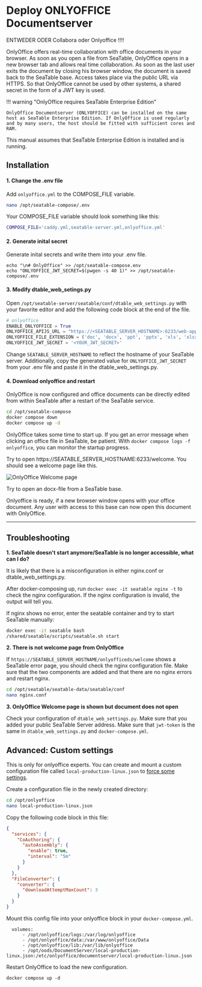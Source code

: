 # Deploy ONLYOFFICE Documentserver

ENTWEDER ODER Collabora oder Onlyoffice !!!!

OnlyOffice offers real-time collaboration with office documents in your browser. As soon as you open a file from SeaTable, OnlyOffice opens in a new browser tab and allows real time collaboration. As soon as the last user exits the document by closing his browser window, the document is saved back to the SeaTable base. Access takes place via the public URL via HTTPS. So that OnlyOffice cannot be used by other systems, a shared secret in the form of a JWT key is used.

!!! warning "OnlyOffice requires SeaTable Enterprise Edition"

    OnlyOffice Documentserver (ONLYOFFICE) can be installed on the same host as SeaTable Enterprise Edition. If OnlyOffice is used regularly and by many users, the host should be fitted with sufficient cores and RAM.

This manual assumes that SeaTable Enterprise Edition is installed and is running.

## Installation

#### 1. Change the .env file

Add `onlyoffice.yml` to the COMPOSE_FILE variable.

```bash
nano /opt/seatable-compose/.env
```

Your COMPOSE_FILE variable should look something like this:

```bash
COMPOSE_FILE='caddy.yml,seatable-server.yml,onlyoffice.yml'
```

#### 2. Generate inital secret

Generate inital secrets and write them into your .env file.

    echo "\n# OnlyOffice" >> /opt/seatable-compose.env
    echo "ONLYOFFICE_JWT_SECRET=$(pwgen -s 40 1)" >> /opt/seatable-compose/.env

#### 3. Modify dtable_web_setings.py

Open `/opt/seatable-server/seatable/conf/dtable_web_settings.py` with your favorite editor and add the following code block at the end of the file.

```python
# onlyoffice
ENABLE_ONLYOFFICE = True
ONLYOFFICE_APIJS_URL = "https://<SEATABLE_SERVER_HOSTNAME>:6233/web-apps/apps/api/documents/api.js"
ONLYOFFICE_FILE_EXTENSION = ('doc', 'docx', 'ppt', 'pptx', 'xls', 'xlsx', 'odt', 'fodt', 'odp', 'fodp', 'ods', 'fods', 'csv', 'ppsx', 'pps')
ONLYOFFICE_JWT_SECRET = '<YOUR_JWT_SECRET>'
```

Change `SEATABLE_SERVER_HOSTNAME` to reflect the hostname of your SeaTable server. Additionally, copy the generated value for `ONLYOFFICE_JWT_SECRET` from your .env file and paste it in the dtable_web_settings.py.

#### 4. Download onlyoffice and restart

OnlyOffice is now configured and office documents can be directly edited from within SeaTable after a restart of the SeaTable service.

```bash
cd /opt/seatable-compose
docker compose down
docker compose up -d
```

OnlyOffice takes some time to start up. If you get an error message when clicking an office file in SeaTable, be patient. With `docker compose logs -f onlyoffice`, you can monitor the startup progress.

Try to open https://SEATABLE_SERVER_HOSTNAME:6233/welcome. You should see a welcome page like this.

![OnlyOffice Welcome page](https://www.linuxbabe.com/wp-content/uploads/2016/12/onlyoffice-docs-https-ubuntu.png)

Try to open an docx-file from a SeaTable base.

Onlyoffice is ready, if a new browser window opens with your office document. Any user with access to this base can now open this document with OnlyOffice.

---

## Troubleshooting

**1. SeaTable doesn't start anymore/SeaTable is no longer accessible, what can I do?**

It is likely that there is a misconfiguration in either nginx.conf or dtable_web_settings.py.

After docker-composing up, run `docker exec -it seatable nginx -t` to check the nginx configuration. If the nginx configuration is invalid, the output will tell you.

If nginx shows no error, enter the seatable container and try to start SeaTable manually:

```bash
docker exec -it seatable bash
/shared/seatable/scripts/seatable.sh start
```

**2. There is not welcome page from OnlyOffice**

If `https://SEATABLE_SERVER_HOSTNAME/onlyofficeds/welcome` shows a SeaTable error page, you should check the nginx configuration file.
Make sure that the two components are added and that there are no nginx errors and restart nginx.

```bash
cd /opt/seatable/seatable-data/seatable/conf
nano nginx.conf
```

**3. OnlyOffice Welcome page is shown but document does not open**

Check your configuration of `dtable_web_settings.py`. Make sure that you added your public SeaTable Server address. Make sure that `jwt-token` is the same in `dtable_web_settings.py` and `docker-compose.yml`.

## Advanced: Custom settings

This is only for onlyoffice experts. You can create and mount a custom configuration file called `local-production-linux.json` to [force some settings](https://helpcenter.onlyoffice.com/installation/docs-developer-configuring.aspx).

Create a configuration file in the newly created directory:

```bash
cd /opt/onlyoffice
nano local-production-linux.json
```

Copy the following code block in this file:

```json
{
  "services": {
    "CoAuthoring": {
      "autoAssembly": {
        "enable": true,
        "interval": "5m"
      }
    }
  },
  "FileConverter": {
    "converter": {
      "downloadAttemptMaxCount": 3
    }
  }
}
```

Mount this config file into your onlyoffice block in your `docker-compose.yml`.

```
  volumes:
      - /opt/onlyoffice/logs:/var/log/onlyoffice
      - /opt/onlyoffice/data:/var/www/onlyoffice/Data
      - /opt/onlyoffice/lib:/var/lib/onlyoffice
      - /opt/oods/DocumentServer/local-production-linux.json:/etc/onlyoffice/documentserver/local-production-linux.json
```

Restart OnlyOffice to load the new configuration.

```
docker compose up -d
```
